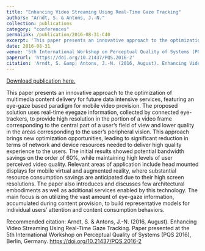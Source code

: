 ```yaml
---
title: "Enhancing Video Streaming Using Real-Time Gaze Tracking"
authors: "Arndt, S. & Antons, J.-N."
collection: publications
category: "conferences"
permalink: /publication/2016-08-31-C40
excerpt: 'This paper presents an innovative approach to the optimization of multimedia content delivery for future data intensive services, featuring an eye-gaze based paradigm for mobile video provision. The proposed solution uses real-time eyegaze information, collected by connected eye-trackers, to provide high resolution in the portion of a video frame corresponding to the central part of a user’s field of view and lower quality in the areas corresponding to the user’s peripheral vision. This approach brings new optimization opportunities, leading to significant reduction in terms of network and device resources needed to deliver high quality experience to the users. The initial results showed potential bandwidth savings on the order of 60%, while maintaining high levels of user perceived video quality. Relevant areas of application include head mounted displays for mobile virtual and augmented reality, where substantial resource consumption savings are anticipated due to their high screen resolutions. The paper also introduces and discusses few architectural embodiments as well as additional services enabled by this technology. The main focus is on utilizing the vast amount of eye-gaze information, accumulated during content provision, to build representative models for individual users’ attention and content consumption behaviors.'
date: 2016-08-31
venue: '5th International Workshop on Perceptual Quality of Systems (PQS 2016)'
paperurl: 'https://doi.org/10.21437/PQS.2016-2'
citation: 'Arndt, S. &amp; Antons, J.-N. (2016, August). Enhancing Video Streaming Using Real-Time Gaze Tracking. Paper presented at the 5th International Workshop on Perceptual Quality of Systems (PQS 2016), Berlin, Germany. https://doi.org/10.21437/PQS.2016-2'
---
```


<a href='https://doi.org/10.21437/PQS.2016-2'>Download publication here.</a>

This paper presents an innovative approach to the optimization of multimedia content delivery for future data intensive services, featuring an eye-gaze based paradigm for mobile video provision. The proposed solution uses real-time eyegaze information, collected by connected eye-trackers, to provide high resolution in the portion of a video frame corresponding to the central part of a user’s field of view and lower quality in the areas corresponding to the user’s peripheral vision. This approach brings new optimization opportunities, leading to significant reduction in terms of network and device resources needed to deliver high quality experience to the users. The initial results showed potential bandwidth savings on the order of 60%, while maintaining high levels of user perceived video quality. Relevant areas of application include head mounted displays for mobile virtual and augmented reality, where substantial resource consumption savings are anticipated due to their high screen resolutions. The paper also introduces and discusses few architectural embodiments as well as additional services enabled by this technology. The main focus is on utilizing the vast amount of eye-gaze information, accumulated during content provision, to build representative models for individual users’ attention and content consumption behaviors.

Recommended citation: Arndt, S. & Antons, J.-N. (2016, August). Enhancing Video Streaming Using Real-Time Gaze Tracking. Paper presented at the 5th International Workshop on Perceptual Quality of Systems (PQS 2016), Berlin, Germany. https://doi.org/10.21437/PQS.2016-2